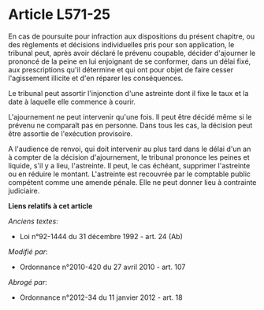 # Article L571-25

En cas de poursuite pour infraction aux dispositions du présent chapitre, ou des règlements et décisions individuelles pris
pour son application, le tribunal peut, après avoir déclaré le prévenu coupable, décider d'ajourner le prononcé de la peine
en lui enjoignant de se conformer, dans un délai fixé, aux prescriptions qu'il détermine et qui ont pour objet de faire
cesser l'agissement illicite et d'en réparer les conséquences.

Le tribunal peut assortir l'injonction d'une astreinte dont il fixe le taux et la date à laquelle elle commence à courir.

L'ajournement ne peut intervenir qu'une fois. Il peut être décidé même si le prévenu ne comparaît pas en personne. Dans tous
les cas, la décision peut être assortie de l'exécution provisoire.

A l'audience de renvoi, qui doit intervenir au plus tard dans le délai d'un an à compter de la décision d'ajournement, le
tribunal prononce les peines et liquide, s'il y a lieu, l'astreinte. Il peut, le cas échéant, supprimer l'astreinte ou en
réduire le montant. L'astreinte est recouvrée par le comptable public compétent comme une amende pénale. Elle ne peut donner
lieu à contrainte judiciaire.

**Liens relatifs à cet article**

_Anciens textes_:

  - Loi n°92-1444 du 31 décembre 1992 - art. 24 (Ab)

_Modifié par_:

  - Ordonnance n°2010-420  du 27 avril 2010 - art. 107

_Abrogé par_:

  - Ordonnance n°2012-34 du 11 janvier 2012 - art. 18
